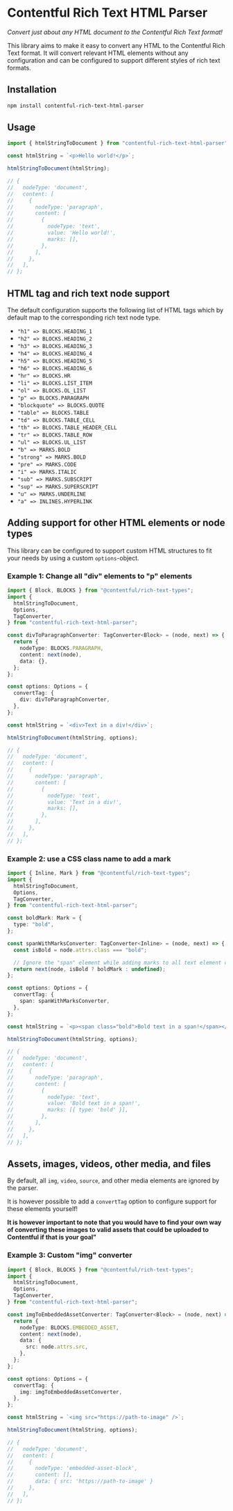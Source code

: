# Contentful Rich Text HTML Parser

_Convert just about any HTML document to the Contentful Rich Text format!_

This library aims to make it easy to convert any HTML to the Contentful Rich Text format. It will convert relevant HTML elements without any configuration and can be configured to support different styles of rich text formats.

## Installation

```bash
npm install contentful-rich-text-html-parser
```

## Usage

```typescript
import { htmlStringToDocument } from "contentful-rich-text-html-parser";

const htmlString = `<p>Hello world!</p>`;

htmlStringToDocument(htmlString);

// {
//   nodeType: 'document',
//   content: [
//     {
//       nodeType: 'paragraph',
//       content: [
//         {
//           nodeType: 'text',
//           value: 'Hello world!',
//           marks: [],
//         },
//       ],
//     },
//   ],
// };
```

## HTML tag and rich text node support

The default configuration supports the following list of HTML tags which by default map to the corresponding rich text node type.

- `"h1" => BLOCKS.HEADING_1`
- `"h2" => BLOCKS.HEADING_2`
- `"h3" => BLOCKS.HEADING_3`
- `"h4" => BLOCKS.HEADING_4`
- `"h5" => BLOCKS.HEADING_5`
- `"h6" => BLOCKS.HEADING_6`
- `"hr" => BLOCKS.HR`
- `"li" => BLOCKS.LIST_ITEM`
- `"ol" => BLOCKS.OL_LIST`
- `"p" => BLOCKS.PARAGRAPH`
- `"blockquote" => BLOCKS.QUOTE`
- `"table" => BLOCKS.TABLE`
- `"td" => BLOCKS.TABLE_CELL`
- `"th" => BLOCKS.TABLE_HEADER_CELL`
- `"tr" => BLOCKS.TABLE_ROW`
- `"ul" => BLOCKS.UL_LIST`
- `"b" => MARKS.BOLD`
- `"strong" => MARKS.BOLD`
- `"pre" => MARKS.CODE`
- `"i" => MARKS.ITALIC`
- `"sub" => MARKS.SUBSCRIPT`
- `"sup" => MARKS.SUPERSCRIPT`
- `"u" => MARKS.UNDERLINE`
- `"a" => INLINES.HYPERLINK`

## Adding support for other HTML elements or node types

This library can be configured to support custom HTML structures to fit your needs by using a custom `options`-object.

### Example 1: Change all "div" elements to "p" elements

```typescript
import { Block, BLOCKS } from "@contentful/rich-text-types";
import {
  htmlStringToDocument,
  Options,
  TagConverter,
} from "contentful-rich-text-html-parser";

const divToParagraphConverter: TagConverter<Block> = (node, next) => {
  return {
    nodeType: BLOCKS.PARAGRAPH,
    content: next(node),
    data: {},
  };
};

const options: Options = {
  convertTag: {
    div: divToParagraphConverter,
  },
};

const htmlString = `<div>Text in a div!</div>`;

htmlStringToDocument(htmlString, options);

// {
//   nodeType: 'document',
//   content: [
//     {
//       nodeType: 'paragraph',
//       content: [
//         {
//           nodeType: 'text',
//           value: 'Text in a div!',
//           marks: [],
//         },
//       ],
//     },
//   ],
// };
```

### Example 2: use a CSS class name to add a mark

```typescript
import { Inline, Mark } from "@contentful/rich-text-types";
import {
  htmlStringToDocument,
  Options,
  TagConverter,
} from "contentful-rich-text-html-parser";

const boldMark: Mark = {
  type: "bold",
};

const spanWithMarksConverter: TagConverter<Inline> = (node, next) => {
  const isBold = node.attrs.class === "bold";

  // Ignore the "span" element while adding marks to all text element children.
  return next(node, isBold ? boldMark : undefined);
};

const options: Options = {
  convertTag: {
    span: spanWithMarksConverter,
  },
};

const htmlString = `<p><span class="bold">Bold text in a span!</span></p>`;

htmlStringToDocument(htmlString, options);

// {
//   nodeType: 'document',
//   content: [
//     {
//       nodeType: 'paragraph',
//       content: [
//         {
//           nodeType: 'text',
//           value: 'Bold text in a span!',
//           marks: [{ type: 'bold' }],
//         },
//       ],
//     },
//   ],
// };
```

## Assets, images, videos, other media, and files

By default, all `img`, `video`, `source`, and other media elements are ignored by the parser.

It is however possible to add a `convertTag` option to configure support for these elements yourself!

**It is however important to note that you would have to find your own way of converting these images to valid assets that could be uploaded to Contentful if that is your goal"**

### Example 3: Custom "img" converter

```typescript
import { Block, BLOCKS } from "@contentful/rich-text-types";
import {
  htmlStringToDocument,
  Options,
  TagConverter,
} from "contentful-rich-text-html-parser";

const imgToEmbeddedAssetConverter: TagConverter<Block> = (node, next) => {
  return {
    nodeType: BLOCKS.EMBEDDED_ASSET,
    content: next(node),
    data: {
      src: node.attrs.src,
    },
  };
};

const options: Options = {
  convertTag: {
    img: imgToEmbeddedAssetConverter,
  },
};

const htmlString = `<img src="https://path-to-image" />`;

htmlStringToDocument(htmlString, options);

// {
//   nodeType: 'document',
//   content: [
//     {
//       nodeType: 'embedded-asset-block',
//       content: [],
//       data: { src: 'https://path-to-image' }
//     },
//   ],
// };
```
